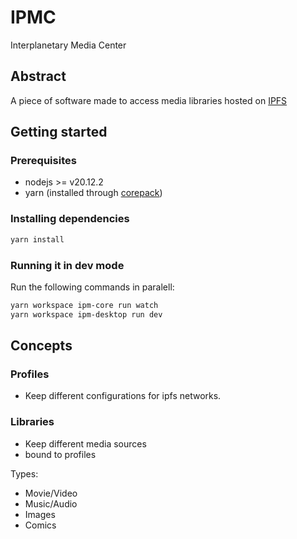 # IPMC

Interplanetary Media Center

## Abstract

A piece of software made to access media libraries hosted on [IPFS](https://ipfs.io)

## Getting started

### Prerequisites

- nodejs >= v20.12.2
- yarn (installed through [corepack](https://yarnpkg.com/corepack))

### Installing dependencies

```bash
yarn install
```

### Running it in dev mode

Run the following commands in paralell:
```bash
yarn workspace ipm-core run watch
yarn workspace ipm-desktop run dev
```

## Concepts

### Profiles

- Keep different configurations for ipfs networks.

### Libraries

- Keep different media sources
- bound to profiles

Types:
- Movie/Video
- Music/Audio
- Images
- Comics
